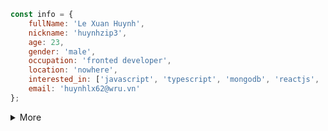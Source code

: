 ```javascript
const info = {
	fullName: 'Le Xuan Huynh',
	nickname: 'huynhzip3',
	age: 23,
	gender: 'male',
	occupation: 'fronted developer',
	location: 'nowhere',
	interested_in: ['javascript', 'typescript', 'mongodb', 'reactjs', 'nextjs', 'nodejs'],
	email: 'huynhlx62@wru.vn'
};
```

<details>
  <summary>More</summary>
	
## Stats 📈
[![Stats](https://github-readme-stats.vercel.app/api?username=huynh12345678&show_icons=true&hide_border=true&title_color=5865f2&icon_color=57f287&text_color=ffffff&bg_color=23272a&count_private=true "GitHub stats")](#)  
	
## Streak 🔥
[![GitHub Streak](http://github-readme-streak-stats.herokuapp.com?user=huynh12345678&hide_border=true&background=23272A&ring=5865F2&fire=ED4245&dates=FEE75C&currStreakLabel=ED4245&sideNums=5865F2&currStreakNum=57F287&sideLabels=FFFFFF&stroke=FFFFFF)](#)

## Most used languages 🌐
[![Languages](https://github-readme-stats.vercel.app/api/top-langs/?username=huynh12345678&title_color=5865f2&icon_color=57f287&text_color=ffffff&bg_color=23272a&hide_border=true&layout=compact)](#)

## Graph 📊
![Github Stat](https://activity-graph.herokuapp.com/graph?username=huynh12345678&theme=react-dark&hide_border=true)
	
## Dev Card 💳
<a href="https://app.daily.dev/Huynhzip3"><img src="https://api.daily.dev/devcards/67e4fdfb82c34e699b6a121833fb625d.png?r=i8e" width="400" alt="Lê Xuân Huynh's Dev Card"/></a>

## Trophies 🏆
[![Trophies](https://github-profile-trophy.vercel.app/?username=huynh12345678&margin-w=10&theme=discord&no-frame=true)](#)

## Links 🔗
[![Discord](https://img.shields.io/badge/Discord-7289DA?style=for-the-badge&logo=discord&logoColor=white "Discord")](https://discord.com/users/905864303553445928)
[![Facebook](https://img.shields.io/badge/Facebook-1877F2?style=for-the-badge&logo=facebook&logoColor=white "Facebook")](https://www.facebook.com/xuanhuynh.le.54)
[![Homepage](https://img.shields.io/badge/Homepage-41BDF5?style=for-the-badge&logo=page&logoColor=white "Homepage")](https://huynh12345678.github.io/)
[![LinkedIn](https://img.shields.io/badge/LinkedIn-0077B5?style=for-the-badge&logo=linkedin&logoColor=white "LinkedIn")](https://www.linkedin.com/in/huynh-le-xuan-09b81b202/)

## Operating systems 💻
[![Windows](https://img.shields.io/badge/Windows-0078D6?style=for-the-badge&logo=windows&logoColor=white "Windows 10")](#)

## Devices 📱
[![Lenovo Legion Y7000](https://img.shields.io/badge/Aspire_F5_571-83B81A?style=for-the-badge&logo=arch-linux&logoColor=white "Aspire F5 571")](https://www.acer.com/)
[![iPhone 8 Plus](https://img.shields.io/badge/Redmi_9-FA6709?style=for-the-badge&logo=xiaomi&logoColor=white "Redmi 9")](https://www.mi.com/)

## Tools 🚀

### IDEs and editors
[![Code](https://img.shields.io/badge/Code-007ACC?style=for-the-badge&logo=visual%20studio%20code&logoColor=white "Code")](https://code.visualstudio.com)
[![Sublime Text](https://img.shields.io/badge/Sublime_Text-FF9800?style=for-the-badge&logo=Sublime%20Text&logoColor=white "Sublime Text")](https://www.sublimetext.com)
[![Atom]()](https://atom.io/)

### Browsers
[![Edge](https://img.shields.io/badge/Edge-0078D7?style=for-the-badge&logo=microsoft%20edge&logoColor=white "Microsoft Edge")](https://www.microsoft.com/edge)
[![Firefox](https://img.shields.io/badge/Firefox-FF7139?style=for-the-badge&logo=firefox%20browser&logoColor=white "Mozilla Firefox")](https://www.mozilla.org/firefox)

### Dev tools
[![Git](https://img.shields.io/badge/Git-F05032?style=for-the-badge&logo=git&logoColor=white "Git")](https://git-scm.com)
[![Azure](https://img.shields.io/badge/Azure-0078D4?style=for-the-badge&logo=microsoft%20azure&logoColor=white "Azure")](https://azure.microsoft.com)
[![Cloudflare](https://img.shields.io/badge/Cloudflare-F38020?style=for-the-badge&logo=cloudflare&logoColor=white "Cloudflare")](https://www.cloudflare.com)
[![CSharp](https://img.shields.io/badge/CSharp-239120?style=for-the-badge&logo=c-sharp&logoColor=white "C#")](https://dotnet.microsoft.com)

### Languages and frameworks
[![XAML](https://img.shields.io/badge/XAML-0C54C2?style=for-the-badge&logo=xaml&logoColor=white "XAML")](https://microsoft.com)
[![JavaScript](https://img.shields.io/badge/JavaScript-F7DF1E?style=for-the-badge&logo=javascript&logoColor=black "JavaScript")](https://developer.mozilla.org/en-US/docs/Web/JavaScript)
[![TypeScript](https://img.shields.io/badge/TypeScript-3178C6?style=for-the-badge&logo=typescript&logoColor=white "TypeScript")](https://www.typescriptlang.org)
[![React](https://img.shields.io/badge/React-61DAFB?style=for-the-badge&logo=react&logoColor=black "React")](https://reactjs.org)
[![Next.js](https://img.shields.io/badge/Next.js-000000?style=for-the-badge&logo=next.js&logoColor=white "Next.js")](https://nextjs.org)
[![Prisma](https://img.shields.io/badge/Prisma-2D3748?style=for-the-badge&logo=prisma&logoColor=white "Prisma")](https://www.prisma.io)
[![PostgreSQL](https://img.shields.io/badge/PostgreSQL-4169E1?style=for-the-badge&logo=postgresql&logoColor=white "PostgreSQL")](https://www.postgresql.org)
[![NodeJS](https://img.shields.io/badge/NodeJS-339933?style=for-the-badge&logo=node.js&logoColor=white "NodeJS")](https://nodejs.org)
[![Chakra](https://img.shields.io/badge/Chakra-319795?style=for-the-badge&logo=chakra%20ui&logoColor=white "Chakra")](https://chakra-ui.com)

## Featured repositories 🌟
[![Void](https://github-readme-stats.vercel.app/api/pin/?username=AlphaNecron&repo=Void&hide_border=true&title_color=5865f2&icon_color=57f287&text_color=ffffff&bg_color=23272a)](https://github.com/AlphaNecron/Void)
[![GKutt](https://github-readme-stats.vercel.app/api/pin/?username=AlphaNecron&repo=GKutt&hide_border=true&title_color=5865f2&icon_color=57f287&text_color=ffffff&bg_color=23272a)](https://github.com/AlphaNecron/GKutt)
[![lightdm-gab-nord](https://github-readme-stats.vercel.app/api/pin/?username=AlphaNecron&repo=lightdm-gab-nord&hide_border=true&title_color=5865f2&icon_color=57f287&text_color=ffffff&bg_color=23272a)](https://github.com/AlphaNecron/lightdm-gab-nord)
[![Kutt.NET](https://github-readme-stats.vercel.app/api/pin/?username=AlphaNecron&repo=KUTT.NET&hide_border=true&title_color=5865f2&icon_color=57f287&text_color=ffffff&bg_color=23272a)](https://github.com/AlphaNecron/Kutt.NET)
[![TitlebarZ](https://github-readme-stats.vercel.app/api/pin/?username=AlphaNecron&repo=TitlebarZ&hide_border=true&title_color=5865f2&icon_color=57f287&text_color=ffffff&bg_color=23272a)](https://github.com/AlphaNecron/TitlebarZ)
</details>

<!---
Huynh12345678/Huynh12345678 is a ✨ special ✨ repository because its `README.md` (this file) appears on your GitHub profile.
You can click the Preview link to take a look at your changes.
--->


